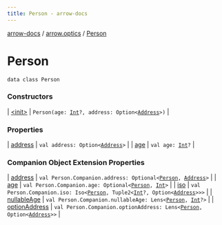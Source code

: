 ```yaml
---
title: Person - arrow-docs
---
```


[arrow-docs](../../index.html) / [arrow.optics](../index.html) / [Person](./index.html)

# Person

`data class Person`

### Constructors

| [&lt;init&gt;](-init-.html) | `Person(age: `[`Int`](https://kotlinlang.org/api/latest/jvm/stdlib/kotlin/-int/index.html)`?, address: Option<`[`Address`](../-address/index.html)`>)` |

### Properties

| [address](address.html) | `val address: Option<`[`Address`](../-address/index.html)`>` |
| [age](age.html) | `val age: `[`Int`](https://kotlinlang.org/api/latest/jvm/stdlib/kotlin/-int/index.html)`?` |

### Companion Object Extension Properties

| [address](../address.html) | `val Person.Companion.address: Optional<`[`Person`](./index.html)`, `[`Address`](../-address/index.html)`>` |
| [age](../age.html) | `val Person.Companion.age: Optional<`[`Person`](./index.html)`, `[`Int`](https://kotlinlang.org/api/latest/jvm/stdlib/kotlin/-int/index.html)`>` |
| [iso](../iso.html) | `val Person.Companion.iso: Iso<`[`Person`](./index.html)`, Tuple2<`[`Int`](https://kotlinlang.org/api/latest/jvm/stdlib/kotlin/-int/index.html)`?, Option<`[`Address`](../-address/index.html)`>>>` |
| [nullableAge](../nullable-age.html) | `val Person.Companion.nullableAge: Lens<`[`Person`](./index.html)`, `[`Int`](https://kotlinlang.org/api/latest/jvm/stdlib/kotlin/-int/index.html)`?>` |
| [optionAddress](../option-address.html) | `val Person.Companion.optionAddress: Lens<`[`Person`](./index.html)`, Option<`[`Address`](../-address/index.html)`>>` |

